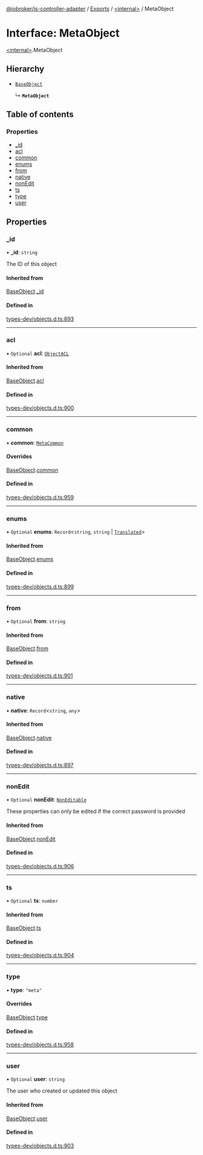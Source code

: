 [@iobroker/js-controller-adapter](../README.md) / [Exports](../modules.md) / [\<internal\>](../modules/internal_.md) / MetaObject

# Interface: MetaObject

[\<internal\>](../modules/internal_.md).MetaObject

## Hierarchy

- [`BaseObject`](internal_.BaseObject.md)

  ↳ **`MetaObject`**

## Table of contents

### Properties

- [\_id](internal_.MetaObject.md#_id)
- [acl](internal_.MetaObject.md#acl)
- [common](internal_.MetaObject.md#common)
- [enums](internal_.MetaObject.md#enums)
- [from](internal_.MetaObject.md#from)
- [native](internal_.MetaObject.md#native)
- [nonEdit](internal_.MetaObject.md#nonedit)
- [ts](internal_.MetaObject.md#ts)
- [type](internal_.MetaObject.md#type)
- [user](internal_.MetaObject.md#user)

## Properties

### \_id

• **\_id**: `string`

The ID of this object

#### Inherited from

[BaseObject](internal_.BaseObject.md).[_id](internal_.BaseObject.md#_id)

#### Defined in

[types-dev/objects.d.ts:893](https://github.com/ioBroker/ioBroker.js-controller/blob/4149909bc476d149ab982187a6b3b61b340b9ab1/packages/types-dev/objects.d.ts#L893)

___

### acl

• `Optional` **acl**: [`ObjectACL`](internal_.ObjectACL.md)

#### Inherited from

[BaseObject](internal_.BaseObject.md).[acl](internal_.BaseObject.md#acl)

#### Defined in

[types-dev/objects.d.ts:900](https://github.com/ioBroker/ioBroker.js-controller/blob/4149909bc476d149ab982187a6b3b61b340b9ab1/packages/types-dev/objects.d.ts#L900)

___

### common

• **common**: [`MetaCommon`](internal_.MetaCommon.md)

#### Overrides

[BaseObject](internal_.BaseObject.md).[common](internal_.BaseObject.md#common)

#### Defined in

[types-dev/objects.d.ts:959](https://github.com/ioBroker/ioBroker.js-controller/blob/4149909bc476d149ab982187a6b3b61b340b9ab1/packages/types-dev/objects.d.ts#L959)

___

### enums

• `Optional` **enums**: `Record`\<`string`, `string` \| [`Translated`](../modules/internal_.md#translated)\>

#### Inherited from

[BaseObject](internal_.BaseObject.md).[enums](internal_.BaseObject.md#enums)

#### Defined in

[types-dev/objects.d.ts:899](https://github.com/ioBroker/ioBroker.js-controller/blob/4149909bc476d149ab982187a6b3b61b340b9ab1/packages/types-dev/objects.d.ts#L899)

___

### from

• `Optional` **from**: `string`

#### Inherited from

[BaseObject](internal_.BaseObject.md).[from](internal_.BaseObject.md#from)

#### Defined in

[types-dev/objects.d.ts:901](https://github.com/ioBroker/ioBroker.js-controller/blob/4149909bc476d149ab982187a6b3b61b340b9ab1/packages/types-dev/objects.d.ts#L901)

___

### native

• **native**: `Record`\<`string`, `any`\>

#### Inherited from

[BaseObject](internal_.BaseObject.md).[native](internal_.BaseObject.md#native)

#### Defined in

[types-dev/objects.d.ts:897](https://github.com/ioBroker/ioBroker.js-controller/blob/4149909bc476d149ab982187a6b3b61b340b9ab1/packages/types-dev/objects.d.ts#L897)

___

### nonEdit

• `Optional` **nonEdit**: [`NonEditable`](internal_.NonEditable.md)

These properties can only be edited if the correct password is provided

#### Inherited from

[BaseObject](internal_.BaseObject.md).[nonEdit](internal_.BaseObject.md#nonedit)

#### Defined in

[types-dev/objects.d.ts:906](https://github.com/ioBroker/ioBroker.js-controller/blob/4149909bc476d149ab982187a6b3b61b340b9ab1/packages/types-dev/objects.d.ts#L906)

___

### ts

• `Optional` **ts**: `number`

#### Inherited from

[BaseObject](internal_.BaseObject.md).[ts](internal_.BaseObject.md#ts)

#### Defined in

[types-dev/objects.d.ts:904](https://github.com/ioBroker/ioBroker.js-controller/blob/4149909bc476d149ab982187a6b3b61b340b9ab1/packages/types-dev/objects.d.ts#L904)

___

### type

• **type**: ``"meta"``

#### Overrides

[BaseObject](internal_.BaseObject.md).[type](internal_.BaseObject.md#type)

#### Defined in

[types-dev/objects.d.ts:958](https://github.com/ioBroker/ioBroker.js-controller/blob/4149909bc476d149ab982187a6b3b61b340b9ab1/packages/types-dev/objects.d.ts#L958)

___

### user

• `Optional` **user**: `string`

The user who created or updated this object

#### Inherited from

[BaseObject](internal_.BaseObject.md).[user](internal_.BaseObject.md#user)

#### Defined in

[types-dev/objects.d.ts:903](https://github.com/ioBroker/ioBroker.js-controller/blob/4149909bc476d149ab982187a6b3b61b340b9ab1/packages/types-dev/objects.d.ts#L903)
